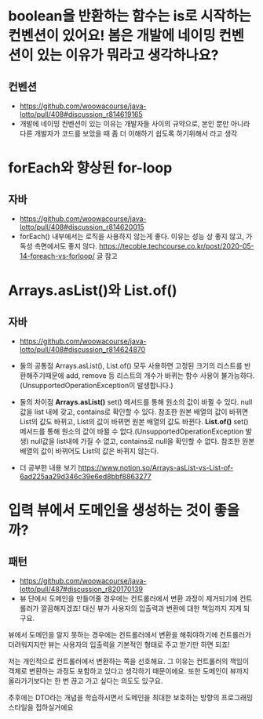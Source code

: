 # boolean을 반환하는 함수는 is로 시작하는 컨벤션이 있어요! 봄은 개발에 네이밍 컨벤션이 있는 이유가 뭐라고 생각하나요?
## 컨벤션
- https://github.com/woowacourse/java-lotto/pull/408#discussion_r814619165
- 개발에 네이밍 컨벤션이 있는 이유는 개발자들 사이의 규약으로, 본인 뿐만 아니라 다른 개발자가 코드를 보았을 때 좀 더 이해하기 쉽도록 하기위해서 라고 생각

# forEach와 향상된 for-loop
## 자바
- https://github.com/woowacourse/java-lotto/pull/408#discussion_r814620015
- forEach() 내부에서는 로직을 사용하지 않는게 좋다. 이유는 성능 상 좋지 않고, 가독성 측면에서도 좋지 않다. https://tecoble.techcourse.co.kr/post/2020-05-14-foreach-vs-forloop/ 글 참고

# Arrays.asList()와 List.of()
## 자바
- https://github.com/woowacourse/java-lotto/pull/408#discussion_r814624870
- 둘의 공통점
Arrays.asList(), List.of() 모두 사용하면 고정된 크기의 리스트를 반환해주기때문에 add, remove 등 리스트의 개수가 바뀌는 함수 사용이 불가능하다. (UnsupportedOperationException이 발생합니다.)

- 둘의 차이점
**Arrays.asList()**
set() 메서드를 통해 원소의 값이 바뀔 수 있다.
null값을 list 내에 갖고, contains로 확인할 수 있다.
참조한 원본 배열의 값이 바뀌면 List의 값도 바뀌고, List의 값이 바뀌면 원본 배열의 값도 바뀐다.
**List.of()**
set() 메서드를 통해 원소의 값이 바뀔 수 없다.(UnsupportedOperationException 발생)
null값을 list내에 가질 수 없고, contains로 null을 확인할 수 없다.
참조한 원본 배열의 값이 바뀌어도 List의 값은 바뀌지 않는다.

- 더 공부한 내용 보기
https://www.notion.so/Arrays-asList-vs-List-of-6ad225aa29d346c39e6ed8bbf8863277


# 입력 뷰에서 도메인을 생성하는 것이 좋을까?
## 패턴
- https://github.com/woowacourse/java-lotto/pull/487#discussion_r820170139
- 뷰 단에서 도메인을 만들어줄 경우에는 컨트롤러에서 변환 과정이 제거되기에 컨트롤러가 깔끔해지겠죠! 대신 뷰가 사용자의 입출력과 변환에 대한 책임까지 지게 되구요.

뷰에서 도메인을 알지 못하는 경우에는 컨트롤러에서 변환을 해줘야하기에 컨트롤러가 더려워지지만 뷰는 사용자의 입출력을 기본적인 형태로 주고 받기만 하면 되죠!

저는 개인적으로 컨트롤러에서 변환하는 쪽을 선호해요. 그 이유는 컨트롤러의 책임이 객체로 변환하는 과정도 포함하고 있다고 생각하기 때문이에요. 또한 도메인이 뷰까지 올라가기보다는 한 번 끊고 가고 싶다는 의도도 있구요.

추후에는 DTO라는 개념을 학습하시면서 도메인을 최대한 보호하는 방향의 프로그래밍 스타일을 접하실거에요
